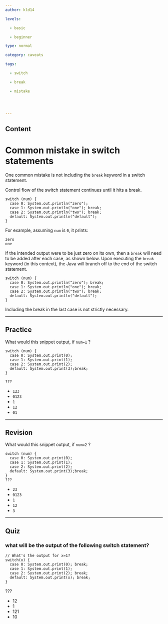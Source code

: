```yaml
---
author: kld14

levels:

  - basic

  - beginner

type: normal

category: caveats

tags:

  - switch

  - break

  - mistake




---
```

## Content
# Common mistake in switch statements

One common mistake is not including the `break` keyword in a switch statement.


Control flow of the switch statement continues until it hits a break.

```
switch (num) {
  case 0: System.out.println("zero");
  case 1: System.out.println("one"); break;
  case 2: System.out.println("two"); break;
  default: System.out.println("default");
}

```
 For example, assuming `num` is `0`, it prints:

```
zero
one
```
If the intended output were to be just zero on its own, then a `break` will need to be added after each case, as shown below. Upon executing the `break` keyword (in this context), the Java will branch off to the end of the switch statement.

```
switch (num) {
  case 0: System.out.println("zero"); break;
  case 1: System.out.println("one"); break;
  case 2: System.out.println("two"); break;
  default: System.out.println("default");
}

```
Including the break in the last case is not strictly necessary.

---
## Practice

What would this snippet output, if `num=1` ?
```
switch (num) {
  case 0: System.out.print(0);
  case 1: System.out.print(1);
  case 2: System.out.print(2);
  default: System.out.print(3);break;
}

???
```

* `123`
* `0123`
* `1`
* `12`
* `01`

---
## Revision

What would this snippet output, if `num=2` ?
```
switch (num) {
  case 0: System.out.print(0);
  case 1: System.out.print(1);
  case 2: System.out.print(2);
  default: System.out.print(3);break;
}
???
```

* `23`
* `0123`
* `1`
* `12`
* `3`

---
## Quiz
### what will be the output of the following switch statement?
```
// What's the output for x=1?
switch(x) {
  case 0: System.out.print(0); break;
  case 1: System.out.print(1);
  case 2: System.out.print(2); break;
  default: System.out.print(x); break;
}
```

 ???

* 12
* 1
* 121
* 10

